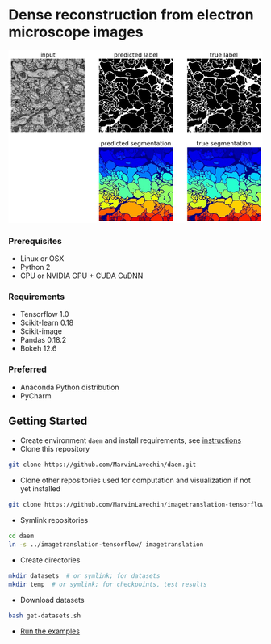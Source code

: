 # Dense reconstruction from electron microscope images

![Result](examples/2D_3Labels/Example_2D_3Labels_eval_membranes.jpg)

### Prerequisites
- Linux or OSX
- Python 2
- CPU or NVIDIA GPU + CUDA CuDNN

### Requirements
- Tensorflow 1.0
- Scikit-learn 0.18
- Scikit-image
- Pandas 0.18.2
- Bokeh 12.6

### Preferred
- Anaconda Python distribution
- PyCharm

## Getting Started

- Create environment `daem` and install requirements, see [instructions](CONDA.md)
- Clone this repository

```bash
git clone https://github.com/MarvinLavechin/daem.git
```

- Clone other repositories used for computation and visualization if not yet installed

```bash
git clone https://github.com/MarvinLavechin/imagetranslation-tensorflow
```

- Symlink repositories

```bash
cd daem
ln -s ../imagetranslation-tensorflow/ imagetranslation
```

- Create directories

```bash
mkdir datasets  # or symlink; for datasets
mkdir temp  # or symlink; for checkpoints, test results
```

- Download datasets
```bash
bash get-datasets.sh
```

- [Run the examples](examples/README.md)